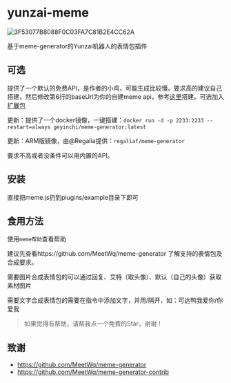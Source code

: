 # yunzai-meme
![3F53077B8088F0C03FA7C81B2E4CC62A](https://user-images.githubusercontent.com/21212372/228231810-3202ff31-e5ed-4ab8-a93f-a55ab6d48f58.gif)

基于meme-generator的Yunzai机器人的表情包插件

## 可选
提供了一个默认的免费API，是作者的小鸡，可能生成比较慢。要求高的建议自己搭建，然后修改第6行的baseUrl为你的自建meme api，参考[这里](https://github.com/MeetWq/meme-generator)搭建。可选加入[扩展包](https://github.com/MeetWq/meme-generator-contrib)

更新：提供了一个docker镜像，一键搭建：`docker run -d -p 2233:2233 --restart=always geyinchi/meme-generator:latest`

更新：ARM版镜像，由@Regalia提供：`regaliaf/meme-generator`

要求不高或者没条件可以用内置的API。

## 安装

直接把meme.js扔到plugins/example目录下即可

## 食用方法

使用`meme帮助`查看帮助

建议先查看https://github.com/MeetWq/meme-generator 了解支持的表情包及合成要求。

需要图片合成表情包的可以通过回复、艾特（取头像）、默认（自己的头像）获取素材图片

需要文字合成表情包的需要在指令中添加文字，并用/隔开，如：可达鸭我爱你/你爱我

> 如果觉得有帮助，请帮我点一个免费的Star，谢谢！

## 致谢

* https://github.com/MeetWq/meme-generator
* https://github.com/MeetWq/meme-generator-contrib
